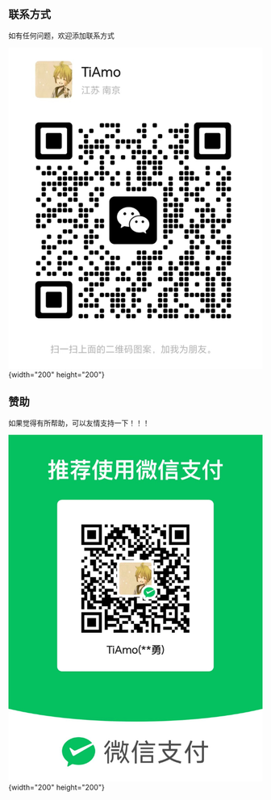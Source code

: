 ## 联系方式

如有任何问题，欢迎添加联系方式

![个人微信](../Aassets/card.jpg){width="200" height="200"}

## 赞助

如果觉得有所帮助，可以友情支持一下！！！

![收款码](../Aassets/pay.jpg){width="200" height="200"}